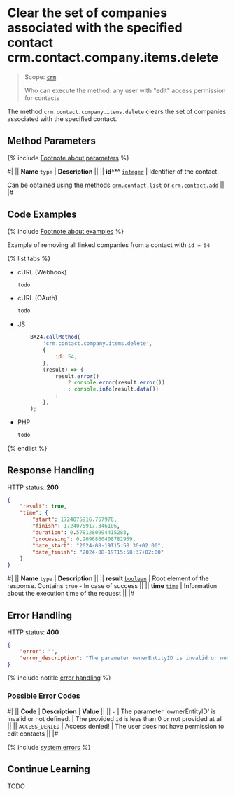 # Clear the set of companies associated with the specified contact crm.contact.company.items.delete

> Scope: [`crm`](../../../scopes/permissions.md)
>
> Who can execute the method: any user with "edit" access permission for contacts

The method `crm.contact.company.items.delete` clears the set of companies associated with the specified contact.


## Method Parameters

{% include [Footnote about parameters](../../../../_includes/required.md) %}

#|
|| **Name**
`type` | **Description** ||
|| **id**^*^
[`integer`][1] | Identifier of the contact.

Can be obtained using the methods [`crm.contact.list`](../crm-contact-list.md) or [`crm.contact.add`](../crm-contact-add.md) ||
|#


## Code Examples

{% include [Footnote about examples](../../../../_includes/examples.md) %}

Example of removing all linked companies from a contact with `id = 54`

{% list tabs %}

- cURL (Webhook)

    ```bash
    todo
    ```

- cURL (OAuth)

    ```bash
    todo
    ```

- JS

    ```js
        BX24.callMethod(
            'crm.contact.company.items.delete',
            {
                id: 54,
            },
            (result) => {
                result.error()
                    ? console.error(result.error())
                    : console.info(result.data())
                ;
            },
        );
    ```

- PHP

    ```php
    todo
    ```

{% endlist %}


## Response Handling

HTTP status: **200**

```json
{
	"result": true,
	"time": {
		"start": 1724075916.767978,
		"finish": 1724075917.346106,
		"duration": 0.5781280994415283,
		"processing": 0.2096860408782959,
		"date_start": "2024-08-19T15:58:36+02:00",
		"date_finish": "2024-08-19T15:58:37+02:00"
	}
}
```

#|
|| **Name**
`type` | **Description** ||
|| **result**
[`boolean`][1] | Root element of the response. Contains `true` - In case of success ||
|| **time**
[`time`][1] | Information about the execution time of the request ||
|#


## Error Handling

HTTP status: **400**

```json
{
	"error": "",
	"error_description": "The parameter ownerEntityID is invalid or not defined."
}
```

{% include notitle [error handling](../../../../_includes/error-info.md) %}

### Possible Error Codes

#|
|| **Code** | **Description** | **Value** ||
|| `-`     | The parameter 'ownerEntityID' is invalid or not defined. | The provided `id` is less than 0 or not provided at all ||
|| `ACCESS_DENIED` | Access denied! | The user does not have permission to edit contacts ||
|#

{% include [system errors](../../../../_includes/system-errors.md) %}


## Continue Learning

TODO

[1]: ../../../data-types.md